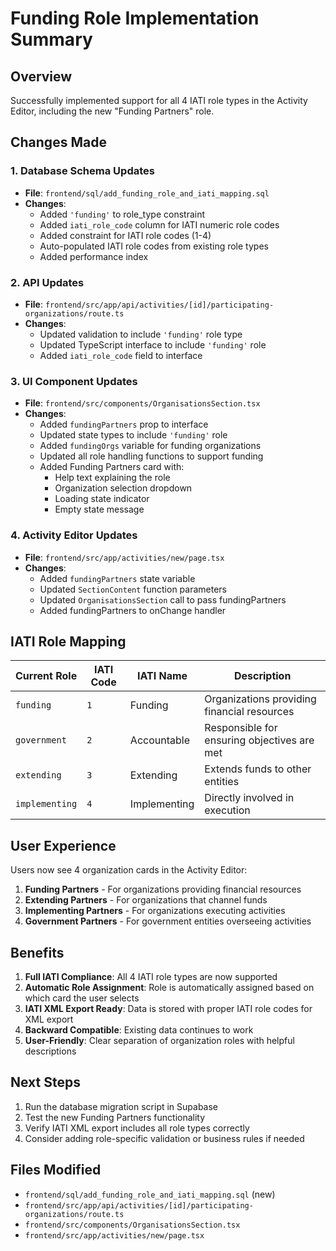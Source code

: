 # Funding Role Implementation Summary

## Overview
Successfully implemented support for all 4 IATI role types in the Activity Editor, including the new "Funding Partners" role.

## Changes Made

### 1. Database Schema Updates
- **File**: `frontend/sql/add_funding_role_and_iati_mapping.sql`
- **Changes**:
  - Added `'funding'` to role_type constraint
  - Added `iati_role_code` column for IATI numeric role codes
  - Added constraint for IATI role codes (1-4)
  - Auto-populated IATI role codes from existing role types
  - Added performance index

### 2. API Updates
- **File**: `frontend/src/app/api/activities/[id]/participating-organizations/route.ts`
- **Changes**:
  - Updated validation to include `'funding'` role type
  - Updated TypeScript interface to include `'funding'` role
  - Added `iati_role_code` field to interface

### 3. UI Component Updates
- **File**: `frontend/src/components/OrganisationsSection.tsx`
- **Changes**:
  - Added `fundingPartners` prop to interface
  - Updated state types to include `'funding'` role
  - Added `fundingOrgs` variable for funding organizations
  - Updated all role handling functions to support funding
  - Added Funding Partners card with:
    - Help text explaining the role
    - Organization selection dropdown
    - Loading state indicator
    - Empty state message

### 4. Activity Editor Updates
- **File**: `frontend/src/app/activities/new/page.tsx`
- **Changes**:
  - Added `fundingPartners` state variable
  - Updated `SectionContent` function parameters
  - Updated `OrganisationsSection` call to pass fundingPartners
  - Added fundingPartners to onChange handler

## IATI Role Mapping

| Current Role | IATI Code | IATI Name | Description |
|-------------|-----------|-----------|-------------|
| `funding` | `1` | Funding | Organizations providing financial resources |
| `government` | `2` | Accountable | Responsible for ensuring objectives are met |
| `extending` | `3` | Extending | Extends funds to other entities |
| `implementing` | `4` | Implementing | Directly involved in execution |

## User Experience

Users now see 4 organization cards in the Activity Editor:
1. **Funding Partners** - For organizations providing financial resources
2. **Extending Partners** - For organizations that channel funds
3. **Implementing Partners** - For organizations executing activities
4. **Government Partners** - For government entities overseeing activities

## Benefits

1. **Full IATI Compliance**: All 4 IATI role types are now supported
2. **Automatic Role Assignment**: Role is automatically assigned based on which card the user selects
3. **IATI XML Export Ready**: Data is stored with proper IATI role codes for XML export
4. **Backward Compatible**: Existing data continues to work
5. **User-Friendly**: Clear separation of organization roles with helpful descriptions

## Next Steps

1. Run the database migration script in Supabase
2. Test the new Funding Partners functionality
3. Verify IATI XML export includes all role types correctly
4. Consider adding role-specific validation or business rules if needed

## Files Modified

- `frontend/sql/add_funding_role_and_iati_mapping.sql` (new)
- `frontend/src/app/api/activities/[id]/participating-organizations/route.ts`
- `frontend/src/components/OrganisationsSection.tsx`
- `frontend/src/app/activities/new/page.tsx`



